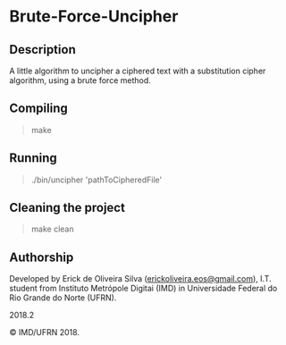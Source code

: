 # Brute-Force-Uncipher
## Description
A little algorithm to uncipher a ciphered text with a substitution cipher algorithm, using a brute force method.

## Compiling
> make

## Running
> ./bin/uncipher 'pathToCipheredFile'

## Cleaning the project
> make clean

## Authorship
Developed by Erick de Oliveira Silva (<erickoliveira.eos@gmail.com>), I.T. student from Instituto Metrópole Digitai (IMD) in Universidade Federal do Rio Grande do Norte (UFRN).

2018.2

&copy; IMD/UFRN 2018.


